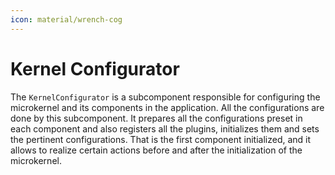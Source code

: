 ```yaml
---
icon: material/wrench-cog
---
```


# Kernel Configurator
 
The `KernelConfigurator` is a subcomponent responsible for configuring the microkernel and its components in the application.
All the configurations are done by this subcomponent. It prepares all the configurations preset in each component
and also registers all the plugins, initializes them and sets the pertinent configurations. That is the first component
initialized, and it allows to realize certain actions before and after the initialization of the microkernel.

[//]: # (todo: determinar las interfaces que debe implementar cada subcomponente y los plugins, puesto que debe de conocer)

[//]: # (todo: todas ellas ya que las configura siguiendo cierto orden de prioridad o dependencias.)

[//]: # (todo [opcional]: tal vez emplear un fichero de configuracion o algo)
